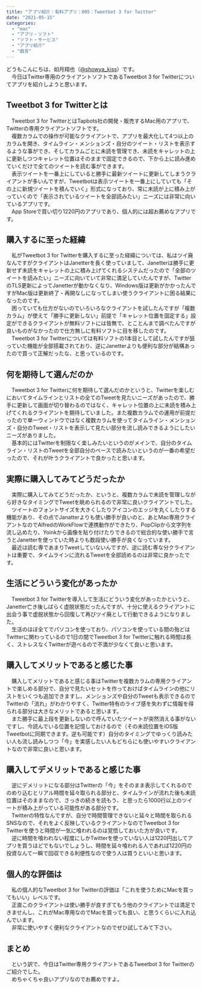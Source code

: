 ```yaml
---
title: "アプリ紹介：有料アプリ：005：Tweetbot 3 for Twitter"
date: "2021-05-15"
categories: 
  - "mac"
  - "アプリ・ソフト"
  - "ソフト・サービス"
  - "アプリ紹介"
  - "戯言"
---
```


どうもこんにちは、如月翔也（[@showya\_kiss](http://twitter.com/showya_kiss)）です。  
　今日はTwitter専用のクライアントソフトであるTweetbot 3 for Twitterについてアプリを紹介しようと思います。  

## Tweetbot 3 for Twitterとは

　Tweetbot 3 for TwitterとはTapbots社の開発・販売するMac用のアプリで、Twitterの専用クライアントソフトです。  
　複数カラムでの操作が可能なクライアントで、アプリを最大化して4つ以上のカラムを開き、タイムライン・メンションズ・自分のツイート・リストを表示するような事ができ、そしてカラムごとに未読を管理でき、未読をキャレットの上に更新しつつキャレット位置はそのままで固定できるので、下から上に読み進めていくだけで全てのツイートを読む事ができます。  
　表示ツイートを一番上にしていると勝手に最新ツイートに更新してしまうクライアントが多いんですが、Tweetbotは表示ツイートを一番上にしていても「その上に新規ツイートを積んでいく」形式になっており、常に未読が上に積み上がっていくので「表示されているツイートを全部読みたい」ニーズには非常に向いているアプリです。  
　App Storeで買い切り1220円のアプリであり、個人的には超お薦めなアプリです。  

## 購入するに至った経緯

　私がTweetbot 3 for Twitterを購入するに至った経緯については、私はツイ廃なんですがクライアントはJanetterを長く使っていまして、Janetterは勝手に更新せず未読をキャレットの上に積み上げてくれるシステムだったので「全部のツイートを読みたい」ニーズに向いていて非常に満足していたんですが、TwitterのTLS更新によってJanetterが動かなくなり、Windows版は更新がかかったんですがMac版は更新終了・再開なしになってしまい使うクライアントに困る結果になったのです。  
　困っていても仕方がないのでいろいろなクライアントを試したんですが「複数カラム」が使えて「勝手に更新しない」前提で「キャレット位置を固定する」設定ができるクライアントが無料ソフトには皆無で、とことんまで調べたんですが良いものがなかったので仕方無しに有料ソフトに目を移したのです。  
　Tweetbot 3 for Twitterについては有料ソフトの1本目として試したんですが狙っていた機能が全部搭載されており、逆にJanetterよりも便利な部分が結構あったので買って正解だったな、と思っているのです。  

## 何を期待して選んだのか

　Tweetbot 3 for Twitterに何を期待して選んだのかというと、Twitterを楽しむにおいてタイムラインとリストの全てのTweetを見たいニーズがあったので、勝手に更新して画面が切り替わるのではなく、キャレット位置の上に未読を積み上げてくれるクライアントを期待していました。また複数カラムでの運用が前提だったので単一ウィンドウではなく複数カラムを使ってタイムライン・メンションズ・自分のTweet・リストを表示して見たい部分を流し読みできるようにしたいニーズがありました。  
　基本的にはTwitterを制限なく楽しみたいというのがメインで、自分のタイムライン・リストのTweetを全部自分のペースで読みたいというのが一番の希望だったので、それが叶うクライアントで良かったと思います。  

## 実際に購入してみてどうだったか

　実際に購入してみてどうだったか、というと、複数カラムで未読を管理しながら好きなタイミングでTweetを眺められるので非常に良いクライアントでした。  
　ツイートのフォントサイズを大きくしたりアイコンのエッジを丸くしたりする機能があり、その点でJanatterよりも使い勝手が良いのと、あとMac専用クライアントなのでAlfredのWorkFlowで連携動作ができたり、PopClipから文字列を流し込めたり、Yoinkから画像を貼り付けたりできるので総合的な使い勝手で言うとJanetterを使っていた時よりも数段使い勝手が良くなっています。  
　最近は読む専であまりTweetしていないんですが、逆に読む専な分クライアントは重要で、タイムラインに流れるTweetを全部読めるのは非常に良かったです。  

## 生活にどういう変化があったか

　Tweetbot 3 for Twitterを導入して生活にどういう変化があったかというと、Janetter亡き後しばらく虚脱状態だったんですが、十分に使えるクライアントに出会う事で虚脱状態から回復して再びツイ廃として行動できるようになりました。  
　生活のほぼ全てでパソコンを使っており、パソコンを使っている間の殆どはTwitterに関わっているので1日の間でTweetbot 3 for Twitterに触れる時間は長く、ストレスなくTwitterが遊べるので不満が少なくて良いと思います。  

## 購入してメリットであると感じた事

　購入してメリットであると感じる事はTwitterを複数カラムの専用クライアントで楽しめる部分で、自分で見たいセットを作っておけばタイムラインの他にリストをいくつも追加できますし、メンションズや自分のTweetも表示できるのでTwitterの「流れ」がわかりやすく、Twitter特有のライブ感を失わずに情報を得られる部分は大きなメリットであると思います。  
　また勝手に最上段を更新しないので呼んでいたツイートが突然消える事がないですし、今読んでいる位置を記憶しておけるので（その未読位置をiOS版Tweetbotに同期できます。逆も可能です）自分のタイミングでゆっくり読みたい人も流し読みしつつ「今」を実感したい人もどちらにも使いやすいクライアントなので非常に良いと思います。  

## 購入してデメリットであると感じた事

　逆にデメリットになる部分はTwitterの「今」をそのまま表示してくれるのでのめり込むとリアル時間を延々取られる部分と、タイムラインが流れた後も未読位置はそのままなので、さっきの続きを読もう、と思ったら1000行以上のツイートが積み上がっている可能性がある部分です。  
　Twitterの特性なんですが、自分で時間管理できないと延々と時間を取られるSNSなので、それをよく反映しているクライアントなのでTweetbot 3 for Twitterを使うと時間が一気に喰われるのは覚悟しておいた方が良いです。  
　逆に時間を喰われない程度にしかTwitterを使っていない人は1220円出してアプリを買うほどでもないでしょうし、時間を延々喰われる人であれば1220円の投資なんて一瞬で回収できる利便性なので使う人は買うといいと思います。  

## 個人的な評価は

　私の個人的なTweetbot 3 for Twitterの評価は「これを使うためにMacを買ってもいい」レベルです。  
　正直このクライアントは使い勝手が良すぎてもう他のクライアントでは満足できませんし、これがMac専用なのでMacを買っても良い、と思うくらいに入れ込んでいます。  
　非常に使いやすく便利なクライアントなのでぜひ試してみて下さい。  

## まとめ

　という訳で、今日はTwitter専用クライアントであるTweetbot 3 for Twitterのご紹介でした。  
　めちゃくちゃ良いアプリなのでお薦めですよ。
